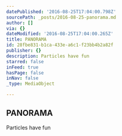 ```yaml
---
datePublished: '2016-08-25T17:04:00.798Z'
sourcePath: _posts/2016-08-25-panorama.md
author: []
via: {}
dateModified: '2016-08-25T17:04:00.265Z'
title: PANORAMA
id: 28fbe831-b1ca-433e-a6c1-f23bb4b2a82f
publisher: {}
description: Particles have fun
starred: false
inFeed: true
hasPage: false
inNav: false
_type: MediaObject

---
```

## PANORAMA

    

Particles have fun